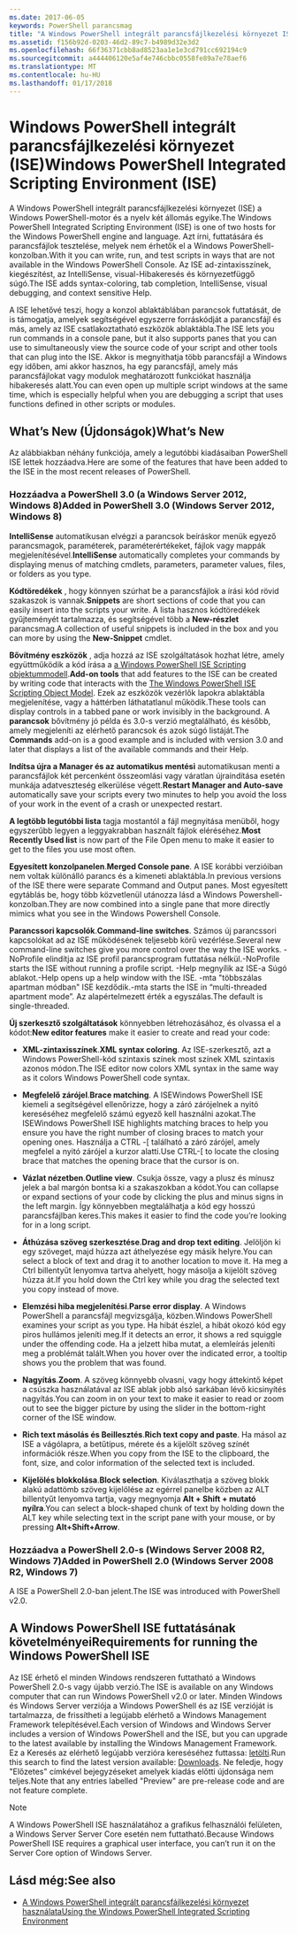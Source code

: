 ```yaml
---
ms.date: 2017-06-05
keywords: PowerShell parancsmag
title: "A Windows PowerShell integrált parancsfájlkezelési környezet ISE"
ms.assetid: f156b92d-0203-46d2-89c7-b4989d32e3d2
ms.openlocfilehash: 66f36371cbb8ad8523aa1e1e3cd791cc692194c9
ms.sourcegitcommit: a444406120e5af4e746cbbc0558fe89a7e78aef6
ms.translationtype: MT
ms.contentlocale: hu-HU
ms.lasthandoff: 01/17/2018
---
```

# <a name="windows-powershell-integrated-scripting-environment-ise"></a><span data-ttu-id="c5994-103">Windows PowerShell integrált parancsfájlkezelési környezet (ISE)</span><span class="sxs-lookup"><span data-stu-id="c5994-103">Windows PowerShell Integrated Scripting Environment (ISE)</span></span>
<span data-ttu-id="c5994-104">A Windows PowerShell integrált parancsfájlkezelési környezet (ISE) a Windows PowerShell-motor és a nyelv két állomás egyike.</span><span class="sxs-lookup"><span data-stu-id="c5994-104">The Windows PowerShell Integrated Scripting Environment (ISE) is one of two hosts for the Windows PowerShell engine and language.</span></span> <span data-ttu-id="c5994-105">Azt írni, futtatására és parancsfájlok tesztelése, melyek nem érhetők el a Windows PowerShell-konzolban.</span><span class="sxs-lookup"><span data-stu-id="c5994-105">With it you can write, run, and test scripts in ways that are not available in the Windows PowerShell Console.</span></span> <span data-ttu-id="c5994-106">Az ISE ad-zintaxisszínek, kiegészítést, az IntelliSense, visual-Hibakeresés és környezetfüggő súgó.</span><span class="sxs-lookup"><span data-stu-id="c5994-106">The ISE adds syntax-coloring, tab completion, IntelliSense, visual debugging, and context sensitive Help.</span></span>

<span data-ttu-id="c5994-107">A ISE lehetővé teszi, hogy a konzol ablaktáblában parancsok futtatását, de is támogatja, amelyek segítségével egyszerre forráskódját a parancsfájl és más, amely az ISE csatlakoztatható eszközök ablaktábla.</span><span class="sxs-lookup"><span data-stu-id="c5994-107">The ISE lets you run commands in a console pane, but it also supports panes that you can use to simultaneously view the source code of your script and other tools that can plug into the ISE.</span></span> <span data-ttu-id="c5994-108">Akkor is megnyithatja több parancsfájl a Windows egy időben, ami akkor hasznos, ha egy parancsfájl, amely más parancsfájlokat vagy modulok meghatározott funkciókat használja hibakeresés alatt.</span><span class="sxs-lookup"><span data-stu-id="c5994-108">You can even open up multiple script windows at the same time, which is especially helpful when you are debugging a script that uses functions defined in other scripts or modules.</span></span>

## <a name="whats-new"></a><span data-ttu-id="c5994-109">What’s New (Újdonságok)</span><span class="sxs-lookup"><span data-stu-id="c5994-109">What’s New</span></span>
<span data-ttu-id="c5994-110">Az alábbiakban néhány funkciója, amely a legutóbbi kiadásaiban PowerShell ISE lettek hozzáadva.</span><span class="sxs-lookup"><span data-stu-id="c5994-110">Here are some of the features that have been added to the ISE in the most recent releases of PowerShell.</span></span>

### <a name="added-in-powershell-30-windows-server-2012-windows-8"></a><span data-ttu-id="c5994-111">Hozzáadva a PowerShell 3.0 (a Windows Server 2012, Windows 8)</span><span class="sxs-lookup"><span data-stu-id="c5994-111">Added in PowerShell 3.0 (Windows Server 2012, Windows 8)</span></span>
<span data-ttu-id="c5994-112">**IntelliSense** automatikusan elvégzi a parancsok beíráskor menük egyező parancsmagok, paraméterek, paraméterértékeket, fájlok vagy mappák megjelenítésével.</span><span class="sxs-lookup"><span data-stu-id="c5994-112">**IntelliSense** automatically completes your commands by displaying menus of matching cmdlets, parameters, parameter values, files, or folders as you type.</span></span>

<span data-ttu-id="c5994-113">**Kódtöredékek** , hogy könnyen szúrhat be a parancsfájlok a írási kód rövid szakaszok is vannak.</span><span class="sxs-lookup"><span data-stu-id="c5994-113">**Snippets** are short sections of code that you can easily insert into the scripts your write.</span></span> <span data-ttu-id="c5994-114">A lista hasznos kódtöredékek gyűjteményét tartalmazza, és segítségével több a **New-részlet** parancsmag.</span><span class="sxs-lookup"><span data-stu-id="c5994-114">A collection of useful snippets is included in the box and you can more by using the **New-Snippet** cmdlet.</span></span>

<span data-ttu-id="c5994-115">**Bővítmény eszközök** , adja hozzá az ISE szolgáltatások hozhat létre, amely együttműködik a kód írása a [a Windows PowerShell ISE Scripting objektummodell](../../core-powershell/ise/The-Windows-PowerShell-ISE-Scripting-Object-Model.md).</span><span class="sxs-lookup"><span data-stu-id="c5994-115">**Add-on tools** that add features to the ISE can be created by writing code that interacts with the [The Windows PowerShell ISE Scripting Object Model](../../core-powershell/ise/The-Windows-PowerShell-ISE-Scripting-Object-Model.md).</span></span> <span data-ttu-id="c5994-116">Ezek az eszközök vezérlők lapokra ablaktábla megjelenítése, vagy a háttérben láthatatlanul működik.</span><span class="sxs-lookup"><span data-stu-id="c5994-116">These tools can display controls in a tabbed pane or work invisibly in the background.</span></span> <span data-ttu-id="c5994-117">A **parancsok** bővítmény jó példa és 3.0-s verzió megtalálható, és később, amely megjeleníti az elérhető parancsok és azok súgó listáját.</span><span class="sxs-lookup"><span data-stu-id="c5994-117">The **Commands** add-on is a good example and is included with version 3.0 and later that displays a list of the available commands and their Help.</span></span>

<span data-ttu-id="c5994-118">**Indítsa újra a Manager és az automatikus mentési** automatikusan menti a parancsfájlok két percenként összeomlási vagy váratlan újraindítása esetén munkája adatveszteség elkerülése végett.</span><span class="sxs-lookup"><span data-stu-id="c5994-118">**Restart Manager and Auto-save** automatically save your scripts every two minutes to help you avoid the loss of your work in the event of a crash or unexpected restart.</span></span>

<span data-ttu-id="c5994-119">**A legtöbb legutóbbi lista** tagja mostantól a fájl megnyitása menüből, hogy egyszerűbb legyen a leggyakrabban használt fájlok eléréséhez.</span><span class="sxs-lookup"><span data-stu-id="c5994-119">**Most Recently Used list** is now part of the File Open menu to make it easier to get to the files you use most often.</span></span>

<span data-ttu-id="c5994-120">**Egyesített konzolpanelen**.</span><span class="sxs-lookup"><span data-stu-id="c5994-120">**Merged Console pane**.</span></span> <span data-ttu-id="c5994-121">A ISE korábbi verzióiban nem voltak különálló parancs és a kimeneti ablaktábla.</span><span class="sxs-lookup"><span data-stu-id="c5994-121">In previous versions of the ISE there were separate Command and Output panes.</span></span> <span data-ttu-id="c5994-122">Most egyesített egytáblás be, hogy több közvetlenül utánozza lásd a Windows Powershell-konzolban.</span><span class="sxs-lookup"><span data-stu-id="c5994-122">They are now combined into a single pane that more directly mimics what you see in the Windows Powershell Console.</span></span>

<span data-ttu-id="c5994-123">**Parancssori kapcsolók**.</span><span class="sxs-lookup"><span data-stu-id="c5994-123">**Command-line switches**.</span></span> <span data-ttu-id="c5994-124">Számos új parancssori kapcsolókat ad az ISE működésének teljesebb körű vezérlése.</span><span class="sxs-lookup"><span data-stu-id="c5994-124">Several new command-line switches give you more control over the way the ISE works.</span></span> <span data-ttu-id="c5994-125">-NoProfile elindítja az ISE profil parancsprogram futtatása nélkül.</span><span class="sxs-lookup"><span data-stu-id="c5994-125">-NoProfile starts the ISE without running a profile script.</span></span> <span data-ttu-id="c5994-126">-Help megnyílik az ISE-a Súgó ablakot.</span><span class="sxs-lookup"><span data-stu-id="c5994-126">-Help opens up a help window with the ISE.</span></span> <span data-ttu-id="c5994-127">-mta "többszálas apartman módban" ISE kezdődik.</span><span class="sxs-lookup"><span data-stu-id="c5994-127">-mta starts the ISE in “multi-threaded apartment mode”.</span></span> <span data-ttu-id="c5994-128">Az alapértelmezett érték a egyszálas.</span><span class="sxs-lookup"><span data-stu-id="c5994-128">The default is single-threaded.</span></span>

<span data-ttu-id="c5994-129">**Új szerkesztő szolgáltatások** könnyebben létrehozásához, és olvassa el a kódot:</span><span class="sxs-lookup"><span data-stu-id="c5994-129">**New editor features** make it easier to create and read your code:</span></span>

- <span data-ttu-id="c5994-130">**XML-zintaxisszínek**.</span><span class="sxs-lookup"><span data-stu-id="c5994-130">**XML syntax coloring**.</span></span> <span data-ttu-id="c5994-131">Az ISE-szerkesztő, azt a Windows PowerShell-kód szintaxis színek most színek XML szintaxis azonos módon.</span><span class="sxs-lookup"><span data-stu-id="c5994-131">The ISE editor now colors XML syntax in the same way as it colors Windows PowerShell code syntax.</span></span>

- <span data-ttu-id="c5994-132">**Megfelelő zárójel**.</span><span class="sxs-lookup"><span data-stu-id="c5994-132">**Brace matching**.</span></span> <span data-ttu-id="c5994-133">A ISEWindows PowerShell ISE kiemeli a segítségével ellenőrizze, hogy a záró zárójelnek a nyitó kereséséhez megfelelő számú egyező kell használni azokat.</span><span class="sxs-lookup"><span data-stu-id="c5994-133">The ISEWindows PowerShell ISE highlights matching braces to help you ensure you have the right number of closing braces to match your opening ones.</span></span> <span data-ttu-id="c5994-134">Használja a CTRL -\[ található a záró zárójel, amely megfelel a nyitó zárójel a kurzor alatti.</span><span class="sxs-lookup"><span data-stu-id="c5994-134">Use CTRL-\[ to locate the closing brace that matches the opening brace that the cursor is on.</span></span>

- <span data-ttu-id="c5994-135">**Vázlat nézetben**.</span><span class="sxs-lookup"><span data-stu-id="c5994-135">**Outline view**.</span></span> <span data-ttu-id="c5994-136">Csukja össze, vagy a plusz és mínusz jelek a bal margón bontsa ki a szakaszokban a kódot.</span><span class="sxs-lookup"><span data-stu-id="c5994-136">You can collapse or expand sections of your code by clicking the plus and minus signs in the left margin.</span></span> <span data-ttu-id="c5994-137">Így könnyebben megtalálhatja a kód egy hosszú parancsfájlban keres.</span><span class="sxs-lookup"><span data-stu-id="c5994-137">This makes it easier to find the code you’re looking for in a long script.</span></span>

- <span data-ttu-id="c5994-138">**Áthúzása szöveg szerkesztése**.</span><span class="sxs-lookup"><span data-stu-id="c5994-138">**Drag and drop text editing**.</span></span> <span data-ttu-id="c5994-139">Jelöljön ki egy szöveget, majd húzza azt áthelyezése egy másik helyre.</span><span class="sxs-lookup"><span data-stu-id="c5994-139">You can select a block of text and drag it to another location to move it.</span></span> <span data-ttu-id="c5994-140">Ha meg a Ctrl billentyűt lenyomva tartva ahelyett, hogy másolja a kijelölt szöveg húzza át.</span><span class="sxs-lookup"><span data-stu-id="c5994-140">If you hold down the Ctrl key while you drag the selected text you copy instead of move.</span></span>

- <span data-ttu-id="c5994-141">**Elemzési hiba megjelenítési**.</span><span class="sxs-lookup"><span data-stu-id="c5994-141">**Parse error display**.</span></span> <span data-ttu-id="c5994-142">A Windows PowerShell a parancsfájl megvizsgálja, közben.</span><span class="sxs-lookup"><span data-stu-id="c5994-142">Windows PowerShell examines your script as you type.</span></span> <span data-ttu-id="c5994-143">Ha hibát észlel, a hibát okozó kód egy piros hullámos jeleníti meg.</span><span class="sxs-lookup"><span data-stu-id="c5994-143">If it detects an error, it shows a red squiggle under the offending code.</span></span> <span data-ttu-id="c5994-144">Ha a jelzett hiba mutat, a elemleírás jeleníti meg a problémát talált.</span><span class="sxs-lookup"><span data-stu-id="c5994-144">When you hover over the indicated error, a tooltip shows you the problem that was found.</span></span>

- <span data-ttu-id="c5994-145">**Nagyítás**.</span><span class="sxs-lookup"><span data-stu-id="c5994-145">**Zoom**.</span></span> <span data-ttu-id="c5994-146">A szöveg könnyebb olvasni, vagy hogy áttekintő képet a csúszka használatával az ISE ablak jobb alsó sarkában lévő kicsinyítés nagyítás.</span><span class="sxs-lookup"><span data-stu-id="c5994-146">You can zoom in on your text to make it easier to read or zoom out to see the bigger picture by using the slider in the bottom-right corner of the ISE window.</span></span>

- <span data-ttu-id="c5994-147">**Rich text másolás és Beillesztés**.</span><span class="sxs-lookup"><span data-stu-id="c5994-147">**Rich text copy and paste**.</span></span> <span data-ttu-id="c5994-148">Ha másol az ISE a vágólapra, a betűtípus, mérete és a kijelölt szöveg színét információk része.</span><span class="sxs-lookup"><span data-stu-id="c5994-148">When you copy from the ISE to the clipboard, the font, size, and color information of the selected text is included.</span></span>

- <span data-ttu-id="c5994-149">**Kijelölés blokkolása**.</span><span class="sxs-lookup"><span data-stu-id="c5994-149">**Block selection**.</span></span> <span data-ttu-id="c5994-150">Kiválaszthatja a szöveg blokk alakú adattömb szöveg kijelölése az egérrel panelbe közben az ALT billentyűt lenyomva tartja, vagy megnyomja **Alt + Shift + mutató nyílra**.</span><span class="sxs-lookup"><span data-stu-id="c5994-150">You can select a block-shaped chunk of text by holding down the ALT key while selecting text in the script pane with your mouse, or by pressing **Alt+Shift+Arrow**.</span></span>

### <a name="added-in-powershell-20-windows-server-2008-r2-windows-7"></a><span data-ttu-id="c5994-151">Hozzáadva a PowerShell 2.0-s (Windows Server 2008 R2, Windows 7)</span><span class="sxs-lookup"><span data-stu-id="c5994-151">Added in PowerShell 2.0 (Windows Server 2008 R2, Windows 7)</span></span>
<span data-ttu-id="c5994-152">A ISE a PowerShell 2.0-ban jelent.</span><span class="sxs-lookup"><span data-stu-id="c5994-152">The ISE was introduced with PowerShell v2.0.</span></span>

## <a name="requirements-for-running-the-windows-powershell-ise"></a><span data-ttu-id="c5994-153">A Windows PowerShell ISE futtatásának követelményei</span><span class="sxs-lookup"><span data-stu-id="c5994-153">Requirements for running the Windows PowerShell ISE</span></span>
<span data-ttu-id="c5994-154">Az ISE érhető el minden Windows rendszeren futtatható a Windows PowerShell 2.0-s vagy újabb verzió.</span><span class="sxs-lookup"><span data-stu-id="c5994-154">The ISE is available on any Windows computer that can run Windows PowerShell v2.0 or later.</span></span>
<span data-ttu-id="c5994-155">Minden Windows és Windows Server verziója a Windows PowerShell és az ISE verzióját is tartalmazza, de frissítheti a legújabb elérhető a Windows Management Framework telepítésével.</span><span class="sxs-lookup"><span data-stu-id="c5994-155">Each version of Windows and Windows Server includes a version of Windows PowerShell and the ISE, but you can upgrade to the latest available by installing the Windows Management Framework.</span></span>
<span data-ttu-id="c5994-156">Ez a Keresés az elérhető legújabb verzióra kereséséhez futtassa: [letölti](http://www.microsoft.com/en-us/search/DownloadResults.aspx?q=%22windows%20management%20framework%22%20PowerShell&sortby=Relevancy~Descending).</span><span class="sxs-lookup"><span data-stu-id="c5994-156">Run this search to find the latest version available: [Downloads](http://www.microsoft.com/en-us/search/DownloadResults.aspx?q=%22windows%20management%20framework%22%20PowerShell&sortby=Relevancy~Descending).</span></span>
<span data-ttu-id="c5994-157">Ne feledje, hogy "Előzetes" címkével bejegyzéseket amelyek kiadás előtti újdonsága nem teljes.</span><span class="sxs-lookup"><span data-stu-id="c5994-157">Note that any entries labelled "Preview" are pre-release code and are not feature complete.</span></span>

> [!NOTE]
> <span data-ttu-id="c5994-158">A Windows PowerShell ISE használatához a grafikus felhasználói felületen, a Windows Server Server Core esetén nem futtatható.</span><span class="sxs-lookup"><span data-stu-id="c5994-158">Because Windows PowerShell ISE requires a graphical user interface, you can’t run it on the Server Core option of Windows Server.</span></span>

## <a name="see-also"></a><span data-ttu-id="c5994-159">Lásd még:</span><span class="sxs-lookup"><span data-stu-id="c5994-159">See also</span></span>
- [<span data-ttu-id="c5994-160">A Windows PowerShell integrált parancsfájlkezelési környezet használata</span><span class="sxs-lookup"><span data-stu-id="c5994-160">Using the Windows PowerShell Integrated Scripting Environment</span></span>](../../core-powershell/ise/Using-the-Windows-PowerShell-ISE.md)

